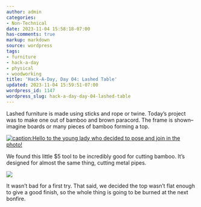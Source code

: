 ```yaml
---
author: admin
categories:
- Non-Technical
date: 2023-11-04 15:58:18-07:00
has-comments: true
markup: markdown
source: wordpress
tags:
- furniture
- hack-a-day
- physical
- woodworking
title: 'Hack-A-Day, Day 04: Lashed Table'
updated: 2023-11-04 15:59:51-07:00
wordpress_id: 1147
wordpress_slug: hack-a-day-day-04-lashed-table
---
```

Lashed furniture is made using sticks and rope or twine. Today’s project was to make one out of bamboo and brown paracord. The frame is shown–imagine boards or many pieces of bamboo forming a top.

[![caption:Hello to the young lady who decided to pose and join in the photo!](../wp-content/uploads/2023/11/table-1024x1002.jpg)](../wp-content/uploads/2023/11/table.jpg)

We found this little $5 tool to be incredibly good for cutting bamboo. It’s designed for almost the same thing, cutting metal pipes.

[![](../wp-content/uploads/2023/11/pipe-cutter-300x300.webp)](../wp-content/uploads/2023/11/pipe-cutter.webp)

It wasn’t bad for a first try. That said, we decided the top wasn’t flat enough to give a good finish, so the whole thing is going to be burned at the next bonfire.

